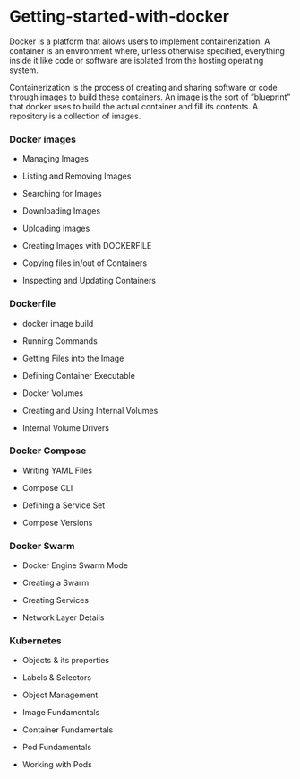 # Getting-started-with-docker

Docker is a platform that allows users to implement containerization. A container is an environment where, unless otherwise specified, everything inside it like code or software are isolated from the hosting operating system. 

Containerization is the process of creating and sharing software or code through images to build these containers. An image is the sort of “blueprint” that docker uses to build the actual container and fill its contents. A repository is a collection of images.


<h3> Docker images</h3>

- Managing Images 

- Listing and Removing Images 

- Searching for Images 

- Downloading Images

- Uploading Images

- Creating Images with DOCKERFILE

- Copying files in/out of Containers

- Inspecting and Updating Containers 

<h3> Dockerfile </h3>

- docker image build 

- Running Commands

- Getting Files into the Image

- Defining Container Executable

- Docker Volumes

- Creating and Using Internal Volumes 

- Internal Volume Drivers

 <h3> Docker Compose </h3>

- Writing YAML Files 

- Compose CLI

- Defining a Service Set 

- Compose Versions 

 <h3> Docker Swarm </h3>
 
 - Docker Engine Swarm Mode 
 
 - Creating a Swarm 
 
 - Creating Services 
 
 - Network Layer Details 

<h3> Kubernetes </h3>

- Objects & its properties

-  Labels & Selectors 

-  Object Management

-  Image Fundamentals

-  Container Fundamentals
 
-  Pod Fundamentals
 
-  Working with Pods 
